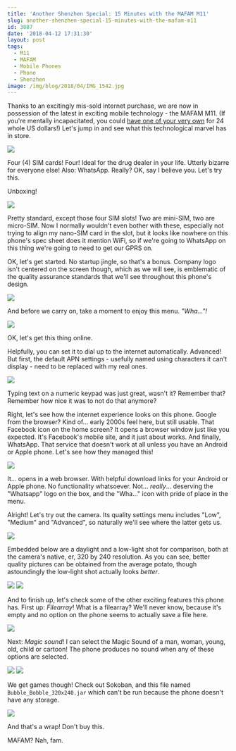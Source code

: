 ```yaml
---
title: 'Another Shenzhen Special: 15 Minutes with the MAFAM M11'
slug: another-shenzhen-special-15-minutes-with-the-mafam-m11
id: 3887
date: '2018-04-12 17:31:30'
layout: post
tags:
  - M11
  - MAFAM
  - Mobile Phones
  - Phone
  - Shenzhen
image: /img/blog/2018/04/IMG_1542.jpg
---
```


Thanks to an excitingly mis-sold internet purchase, we are now in possession of the latest in exciting mobile technology - the MAFAM M11. (If you're mentally incapacitated, you could [have one of your very own](https://www.aliexpress.com/item/4-Sim-Cards-4-Standby-Mini-Slim-Mobile-Phone-with-Metal-Cover-Analog-TV-Bluetooth-Camera/2035568627.html) for 24 whole US dollars!) Let's jump in and see what this technological marvel has in store.

![](/img/blog/2018/04/phonebox-1-1024x366.jpg)

Four (4) SIM cards! Four! Ideal for the drug dealer in your life. Utterly bizarre for everyone else! Also: WhatsApp. Really? OK, say I believe you. Let's try this.

Unboxing!

![](/img/blog/2018/04/unbox-1024x552.jpg)

Pretty standard, except those four SIM slots! Two are mini-SIM, two are micro-SIM. Now I normally wouldn't even bother with these, especially not trying to align my nano-SIM card in the slot, but it looks like nowhere on this phone's spec sheet does it mention WiFi, so if we're going to WhatsApp on this thing we're going to need to get our GPRS on.

OK, let's get started. No startup jingle, so that's a bonus. Company logo isn't centered on the screen though, which as we will see, is emblematic of the quality assurance standards that we'll see throughout this phone's design.

![](/img/blog/2018/04/IMG_1542.jpg)

And before we carry on, take a moment to enjoy this menu. _"Wha..."!_

![](/img/blog/2018/04/1.jpg)

OK, let's get this thing online.

Helpfully, you can set it to dial up to the internet automatically. Advanced! But first, the default APN settings - usefully named using characters it can't display - need to be replaced with my real ones.

![](/img/blog/2018/04/2-1024x425.jpg)

Typing text on a numeric keypad was just great, wasn't it? Remember that? Remember how nice it was to not do that anymore?

Right, let's see how the internet experience looks on this phone. Google from the browser? Kind of... early 2000s feel here, but still usable. That Facebook icon on the home screen? It opens a browser window just like you expected. It's Facebook's mobile site, and it just about works. And finally, WhatsApp. That service that doesn't work at all unless you have an Android or Apple phone. Let's see how they managed this!

![](/img/blog/2018/04/3-1024x451.jpg)

It... opens in a web browser. With helpful download links for your Android or Apple phone. No functionality whatsoever. Not... _really_... deserving the "Whatsapp" logo on the box, and the "Wha..." icon with pride of place in the menu.

Alright! Let's try out the camera. Its quality settings menu includes "Low", "Medium" and "Advanced", so naturally we'll see where the latter gets us.

![](/img/blog/2018/04/image015.jpg)

Embedded below are a daylight and a low-light shot for comparison, both at the camera's native, er, 320 by 240 resolution. As you can see, better quality pictures can be obtained from the average potato, though astoundingly the low-light shot actually looks _better_.

![](/img/blog/2018/04/DSC_0000001.jpg) ![](/img/blog/2018/04/DSC_0000002.jpg)

And to finish up, let's check some of the other exciting features this phone has. First up: _Filearray_! What is a filearray? We'll never know, because it's empty and no option on the phone seems to actually save a file here.

![](/img/blog/2018/04/image022-1.jpg)

Next: _Magic sound_! I can select the Magic Sound of a man, woman, young, old, child or cartoon! The phone produces no sound when any of these options are selected.

![](/img/blog/2018/04/image025.jpg) ![](/img/blog/2018/04/image026.jpg)

We get games though! Check out Sokoban, and this file named `Bubble_Bobble_320x240.jar` which can't be run because the phone doesn't have any storage.

![](/img/blog/2018/04/4-1024x426.jpg)

And that's a wrap! Don't buy this.

MAFAM? Nah, fam.
